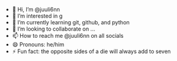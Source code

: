 - 👋 Hi, I’m @juuli6nn
- 👀 I’m interested in g
- 🌱 I’m currently learning git, github, and python 
- 💞️ I’m looking to collaborate on ...
- 📫 How to reach me @juuli6nn on all socials
- 😄 Pronouns: he/him
- ⚡ Fun fact: the opposite sides of a die will always add to seven

<!---
juuli6nn/juuli6nn is a ✨ special ✨ repository because its `README.md` (this file) appears on your GitHub profile.
You can click the Preview link to take a look at your changes.
--->
